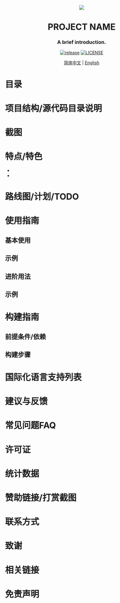 <!-- 介绍 -->
<div align="center">
    <img src="./screenshots/icon.png" />
    <h1>PROJECT NAME</h1>
    <h3>A brief introduction.</h3>
</div>

<!-- 徽章 -->
<div align="center">

[![release](https://img.shields.io/github/v/release/yaobiao131/downkyicore)](https://github.com/yaobiao131/downkyicore/releases/latest)
[![LICENSE](https://img.shields.io/github/license/yaobiao131/downkyicore)](https://github.com/yaobiao131/downkyicore/blob/main/LICENSE)
</div>

<!-- 不同语言的README.md -->
<div align="center">
    <a href="README.md">简体中文</a> | <a href="README.en.md">English</a>
</div>



# 目录

# 项目结构/源代码目录说明

# 截图

# 特点/特色

 - 
 - 
 

# 路线图/计划/TODO

# 使用指南

## 基本使用

## 示例

## 进阶用法

## 示例


# 构建指南
 
## 前提条件/依赖
 
## 构建步骤

# 国际化语言支持列表

# 建议与反馈

# 常见问题FAQ

# 许可证

# 统计数据

# 赞助链接/打赏截图

# 联系方式

# 致谢

# 相关链接

# 免责声明
